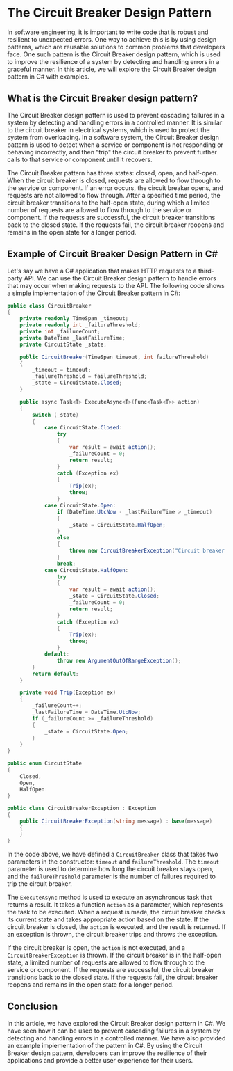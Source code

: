 # The Circuit Breaker Design Pattern

In software engineering, it is important to write code that is robust and resilient to unexpected errors. One way to achieve this is by using design patterns, which are reusable solutions to common problems that developers face. One such pattern is the Circuit Breaker design pattern, which is used to improve the resilience of a system by detecting and handling errors in a graceful manner. In this article, we will explore the Circuit Breaker design pattern in C# with examples.

## What is the Circuit Breaker design pattern?

The Circuit Breaker design pattern is used to prevent cascading failures in a system by detecting and handling errors in a controlled manner. It is similar to the circuit breaker in electrical systems, which is used to protect the system from overloading. In a software system, the Circuit Breaker design pattern is used to detect when a service or component is not responding or behaving incorrectly, and then "trip" the circuit breaker to prevent further calls to that service or component until it recovers.

The Circuit Breaker pattern has three states: closed, open, and half-open. When the circuit breaker is closed, requests are allowed to flow through to the service or component. If an error occurs, the circuit breaker opens, and requests are not allowed to flow through. After a specified time period, the circuit breaker transitions to the half-open state, during which a limited number of requests are allowed to flow through to the service or component. If the requests are successful, the circuit breaker transitions back to the closed state. If the requests fail, the circuit breaker reopens and remains in the open state for a longer period.

## Example of Circuit Breaker Design Pattern in C#

Let's say we have a C# application that makes HTTP requests to a third-party API. We can use the Circuit Breaker design pattern to handle errors that may occur when making requests to the API. The following code shows a simple implementation of the Circuit Breaker pattern in C#:

```csharp
public class CircuitBreaker
{
    private readonly TimeSpan _timeout;
    private readonly int _failureThreshold;
    private int _failureCount;
    private DateTime _lastFailureTime;
    private CircuitState _state;

    public CircuitBreaker(TimeSpan timeout, int failureThreshold)
    {
        _timeout = timeout;
        _failureThreshold = failureThreshold;
        _state = CircuitState.Closed;
    }

    public async Task<T> ExecuteAsync<T>(Func<Task<T>> action)
    {
        switch (_state)
        {
            case CircuitState.Closed:
                try
                {
                    var result = await action();
                    _failureCount = 0;
                    return result;
                }
                catch (Exception ex)
                {
                    Trip(ex);
                    throw;
                }
            case CircuitState.Open:
                if (DateTime.UtcNow - _lastFailureTime > _timeout)
                {
                    _state = CircuitState.HalfOpen;
                }
                else
                {
                    throw new CircuitBreakerException("Circuit breaker is open");
                }
                break;
            case CircuitState.HalfOpen:
                try
                {
                    var result = await action();
                    _state = CircuitState.Closed;
                    _failureCount = 0;
                    return result;
                }
                catch (Exception ex)
                {
                    Trip(ex);
                    throw;
                }
            default:
                throw new ArgumentOutOfRangeException();
        }
        return default;
    }

    private void Trip(Exception ex)
    {
        _failureCount++;
        _lastFailureTime = DateTime.UtcNow;
        if (_failureCount >= _failureThreshold)
        {
            _state = CircuitState.Open;
        }
    }
}

public enum CircuitState
{
    Closed,
    Open,
    HalfOpen
}

public class CircuitBreakerException : Exception
{
    public CircuitBreakerException(string message) : base(message)
    {
    }
}
```

In the code above, we have defined a `CircuitBreaker` class that takes two parameters in the constructor: `timeout` and `failureThreshold`. The `timeout` parameter is used to determine how long the circuit breaker stays open, and the `failureThreshold` parameter is the number of failures required to trip the circuit breaker.

The `ExecuteAsync` method is used to execute an asynchronous task that returns a result. It takes a function `action` as a parameter, which represents the task to be executed. When a request is made, the circuit breaker checks its current state and takes appropriate action based on the state. If the circuit breaker is closed, the `action` is executed, and the result is returned. If an exception is thrown, the circuit breaker trips and throws the exception.

If the circuit breaker is open, the `action` is not executed, and a `CircuitBreakerException` is thrown. If the circuit breaker is in the half-open state, a limited number of requests are allowed to flow through to the service or component. If the requests are successful, the circuit breaker transitions back to the closed state. If the requests fail, the circuit breaker reopens and remains in the open state for a longer period.

## Conclusion

In this article, we have explored the Circuit Breaker design pattern in C#. We have seen how it can be used to prevent cascading failures in a system by detecting and handling errors in a controlled manner. We have also provided an example implementation of the pattern in C#. By using the Circuit Breaker design pattern, developers can improve the resilience of their applications and provide a better user experience for their users.